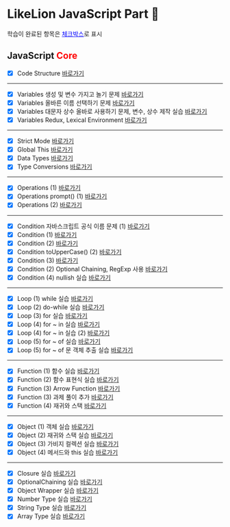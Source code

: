 # LikeLion JavaScript Part 🦁

<p>학습이 완료된 항목은 <span style="color:blue; text-decoration:underline">체크박스</span>로 표시</p>

## JavaScript <span style="color:red;">Core</span>

- [x] Code Structure [바로가기](https://github.com/ukssss/LIKELION-FE/pull/2/commits/becca5fb39ac39f278656d18ffe57271b32f7d46)

---

- [x] Variables 생성 및 변수 가지고 놀기 문제 [바로가기](https://github.com/ukssss/LIKELION-FE/pull/2/commits/697e31f40d4cd5c449ec5d1212b21bfec6b73697)
- [x] Variables 올바른 이름 선택하기 문제 [바로가기](https://github.com/ukssss/LIKELION-FE/pull/2/commits/4ff29f66e1b057ad173403f30faee0f3dd58b5cc)
- [x] Variables 대문자 상수 올바로 사용하기 문제, 변수, 상수 제작 실습 [바로가기](https://github.com/ukssss/LIKELION-FE/pull/2/commits/1af2c82563a0148b9095244608dd76aa7c652095)
- [x] Variables Redux, Lexical Environment [바로가기](https://github.com/ukssss/LIKELION-FE/pull/2/commits/2d320faf06e7ab8f5f537739f131141ba380e3c9)

---

- [x] Strict Mode [바로가기](https://github.com/ukssss/LIKELION-FE/pull/2/commits/1ab99b13c146bd3b8a06260cbe62d2f42bfa6ca6)
- [x] Global This [바로가기](https://github.com/ukssss/LIKELION-FE/pull/2/commits/a7297f694b6a082e9f61a7e7bcbe2cbbc16bad52)
- [x] Data Types [바로가기](https://github.com/ukssss/LIKELION-FE/pull/2/commits/7720342e0d2f7790179928bc5455501a39f64e32)
- [x] Type Conversions [바로가기](https://github.com/ukssss/LIKELION-FE/pull/2/commits/5f90d85c7fc94676b94b5234602410af6c34cd50)

---

- [x] Operations (1) [바로가기](https://github.com/ukssss/LIKELION-FE/pull/2/commits/69bb0fd819a61bc1a370e2f8faf3c2f36e12deff)
- [x] Operations prompt() (1) [바로가기](https://github.com/ukssss/LIKELION-FE/pull/2/commits/b3d7365f67bf3175c9afbaef2cba3f2bea1c4551)
- [x] Operations (2) [바로가기](https://github.com/ukssss/LIKELION-FE/pull/2/commits/23450214b2eff33ab66bd59224e6ad90014e2441)

---

- [x] Condition 자바스크립트 공식 이름 문제 (1) [바로가기](https://github.com/ukssss/LIKELION-FE/pull/2/commits/a827ed71a1ac1d28c95453cd6dfde7ab38382e30)
- [x] Condition (1) [바로가기](https://github.com/ukssss/LIKELION-FE/pull/2/commits/629de72e9620c69a8437b2e6f3b143b9dc6a6bde)
- [x] Condition (2) [바로가기](https://github.com/ukssss/LIKELION-FE/pull/2/commits/c3cd32267a408fa4ab4f017d27fb9c50438b98f9)
- [x] Condition toUpperCase() (2) [바로가기](https://github.com/ukssss/LIKELION-FE/pull/2/commits/59a2625e7d738f62f62b56915062aeaecd1b5e11)
- [x] Condition (3) [바로가기](https://github.com/ukssss/LIKELION-FE/pull/2/commits/eab78a8ccb3fd817df257fd51cd13bfc1e7e5a1b)
- [x] Condition (2) Optional Chaining, RegExp 사용 [바로가기](https://github.com/ukssss/LIKELION-FE/pull/4/commits/433800218fb5bb0024312d187f963a327feaefc1)
- [x] Condition (4) nullish 실습 [바로가기](https://github.com/ukssss/LIKELION-FE/pull/4/commits/630cc4d7be51196203bc612b86233e570c86457c)

---

- [x] Loop (1) while 실습 [바로가기](https://github.com/ukssss/LIKELION-FE/pull/4/commits/d22ba7ed025c22235def1cba45a457b42d6141d5)
- [x] Loop (2) do-while 실습 [바로가기](https://github.com/ukssss/LIKELION-FE/pull/4/commits/d964bfd895e00013f0a3cc4a92812c3d994ee161)
- [x] Loop (3) for 실습 [바로가기](https://github.com/ukssss/LIKELION-FE/pull/4/commits/ed2dacc055f31cc1bfd554fc0f0d7df5fc2207dd)
- [x] Loop (4) for ~ in 실습 [바로가기](https://github.com/ukssss/LIKELION-FE/tree/01.core)
- [x] Loop (4) for ~ in 실습 (2) [바로가기](https://github.com/ukssss/LIKELION-FE/pull/4/commits/02f71c5d4df28aaf9c5044fe0e68c30bb89295f5)
- [x] Loop (5) for ~ of 실습 [바로가기](https://github.com/ukssss/LIKELION-FE/pull/4/commits/faa950bdfda41909275ecdae9390c666a0737cef)
- [x] Loop (5) for ~ of 문 객체 추출 실습 [바로가기](https://github.com/ukssss/LIKELION-FE/pull/5/commits/16f4801a57c58e496030268a2297ce478d0e91cc)

---

- [x] Function (1) 함수 실습 [바로가기](https://github.com/ukssss/LIKELION-FE/pull/5/commits/5e705052398f149250afb6f175c90fd84d15fddf)
- [x] Function (2) 함수 표현식 실습 [바로가기](https://github.com/ukssss/LIKELION-FE/pull/5/commits/4d2cdd81c31ce3b3322eb47ec3f12a7f07448a4c)
- [x] Function (3) Arrow Function [바로가기](https://github.com/ukssss/LIKELION-FE/pull/5/commits/bdfcfb8422f33cc93faf91ec16945e0fe3a11c95)
- [x] Function (3) 과제 풀이 추가 [바로가기](https://github.com/ukssss/LIKELION-FE/pull/6/commits/36196688073e5d068e994fa20e10a1bdde673bb7)
- [x] Function (4) 재귀와 스택 [바로가기](https://github.com/ukssss/LIKELION-FE/pull/6/commits/f3302ca90374b7f6bdbf0b8d70c966a49e457ad3)

---

- [x] Object (1) 객체 실습 [바로가기](https://github.com/ukssss/LIKELION-FE/pull/6/commits/54c3e072bf2105ebfce7a0f6aba03947b7b32b35)
- [x] Object (2) 재귀와 스택 실습 [바로가기](https://github.com/ukssss/LIKELION-FE/pull/6/commits/ed201c14d2563f23259467a2f643e3b91656269a)
- [x] Object (3) 가비지 컬렉션 실습 [바로가기](https://github.com/ukssss/LIKELION-FE/pull/7/commits/7952d2d38dc170c2caf1c40611df749e9f27193f)
- [x] Object (4) 메서드와 this 실습 [바로가기](https://github.com/ukssss/LIKELION-FE/pull/7/commits/14757eca78b8d0cc19d509740d98c7adcdec0f7b)

---

- [x] Closure 실습 [바로가기](https://github.com/ukssss/LIKELION-FE/pull/7/commits/5fcbea750d2cfe65a144b6b4c57fe1df530e5f8d)
- [x] OptionalChaining 실습 [바로가기](https://github.com/ukssss/LIKELION-FE/pull/7/commits/e3363baa83f86f41666237a2aa767c19bee15b40)
- [x] Object Wrapper 실습 [바로가기](https://github.com/ukssss/LIKELION-FE/pull/7/commits/ea7c461aa1bf6a4e70611cc6dbd3a99c3867c19e)
- [x] Number Type 실습 [바로가기](https://github.com/ukssss/LIKELION-FE/pull/7/commits/b00a141cb83f011e3e6c8a52e4ac1438f5ea9f03)
- [x] String Type 실습 [바로가기](https://github.com/ukssss/LIKELION-FE/pull/7/commits/196c7dba73df913281b80d7e8e31faae281585f0)
- [x] Array Type 실습 [바로가기](https://github.com/ukssss/LIKELION-FE/pull/7/commits/4944abb79da275c2e3b4f5e99021b7942bd66eea)
